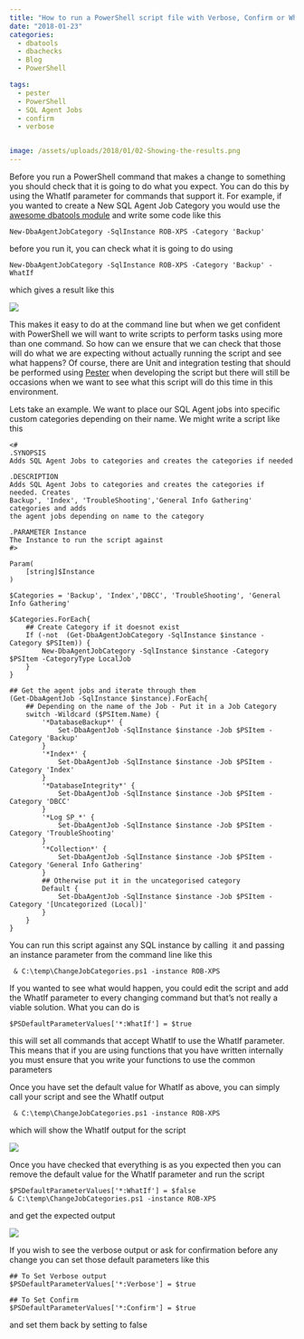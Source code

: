 ```yaml
---
title: "How to run a PowerShell script file with Verbose, Confirm or WhatIf"
date: "2018-01-23" 
categories:
  - dbatools
  - dbachecks
  - Blog
  - PowerShell

tags:
  - pester
  - PowerShell
  - SQL Agent Jobs
  - confirm
  - verbose


image: /assets/uploads/2018/01/02-Showing-the-results.png
---
```

Before you run a PowerShell command that makes a change to something you should check that it is going to do what you expect. You can do this by using the WhatIf parameter for commands that support it. For example, if you wanted to create a New SQL Agent Job Category you would use the [awesome dbatools module](http://dbatools.io) and write some code like this

    New-DbaAgentJobCategory -SqlInstance ROB-XPS -Category 'Backup'

before you run it, you can check what it is going to do using

    New-DbaAgentJobCategory -SqlInstance ROB-XPS -Category 'Backup' -WhatIf

which gives a result like this

![](https://blog.robsewell.com/assets/uploads/2018/01/01-Whatif.png)

This makes it easy to do at the command line but when we get confident with PowerShell we will want to write scripts to perform tasks using more than one command. So how can we ensure that we can check that those will do what we are expecting without actually running the script and see what happens? Of course, there are Unit and integration testing that should be performed using [Pester](https://blog.robsewell.com/writing-dynamic-and-random-tests-cases-for-pester/) when developing the script but there will still be occasions when we want to see what this script will do this time in this environment.

Lets take an example. We want to place our SQL Agent jobs into specific custom categories depending on their name. We might write a script like this

    <#
    .SYNOPSIS
    Adds SQL Agent Jobs to categories and creates the categories if needed
    
    .DESCRIPTION
    Adds SQL Agent Jobs to categories and creates the categories if needed. Creates
    Backup', 'Index', 'TroubleShooting','General Info Gathering' categories and adds
    the agent jobs depending on name to the category
    
    .PARAMETER Instance
    The Instance to run the script against
    #>
    
    Param(
        [string]$Instance
    )
    
    $Categories = 'Backup', 'Index','DBCC', 'TroubleShooting', 'General Info Gathering'
    
    $Categories.ForEach{
        ## Create Category if it doesnot exist
        If (-not  (Get-DbaAgentJobCategory -SqlInstance $instance -Category $PSItem)) {
            New-DbaAgentJobCategory -SqlInstance $instance -Category $PSItem -CategoryType LocalJob
        }
    }
    
    ## Get the agent jobs and iterate through them
    (Get-DbaAgentJob -SqlInstance $instance).ForEach{
        ## Depending on the name of the Job - Put it in a Job Category
        switch -Wildcard ($PSItem.Name) {
            '*DatabaseBackup*' { 
                Set-DbaAgentJob -SqlInstance $instance -Job $PSItem -Category 'Backup'
            }
            '*Index*' { 
                Set-DbaAgentJob -SqlInstance $instance -Job $PSItem -Category 'Index'
            }
            '*DatabaseIntegrity*' { 
                Set-DbaAgentJob -SqlInstance $instance -Job $PSItem -Category 'DBCC'
            }
            '*Log SP_*' { 
                Set-DbaAgentJob -SqlInstance $instance -Job $PSItem -Category 'TroubleShooting'
            }
            '*Collection*' { 
                Set-DbaAgentJob -SqlInstance $instance -Job $PSItem -Category 'General Info Gathering'
            }
            ## Otherwise put it in the uncategorised category
            Default {
                Set-DbaAgentJob -SqlInstance $instance -Job $PSItem -Category '[Uncategorized (Local)]'
            }
        }
    }

You can run this script against any SQL instance by calling  it and passing an instance parameter from the command line like this

     & C:\temp\ChangeJobCategories.ps1 -instance ROB-XPS

If you wanted to see what would happen, you could edit the script and add the WhatIf parameter to every changing command but that’s not really a viable solution. What you can do is

    $PSDefaultParameterValues['*:WhatIf'] = $true

this will set all commands that accept WhatIf to use the WhatIf parameter. This means that if you are using functions that you have written internally you must ensure that you write your functions to use the common parameters

Once you have set the default value for WhatIf as above, you can simply call your script and see the WhatIf output

     & C:\temp\ChangeJobCategories.ps1 -instance ROB-XPS

which will show the WhatIf output for the script

![](https://blog.robsewell.com/assets/uploads/2018/01/02-Showing-the-results.png)

Once you have checked that everything is as you expected then you can remove the default value for the WhatIf parameter and run the script

    $PSDefaultParameterValues['*:WhatIf'] = $false
    & C:\temp\ChangeJobCategories.ps1 -instance ROB-XPS

and get the expected output

![](https://blog.robsewell.com/assets/uploads/2018/01/03-run-the-script-1.png)

If you wish to see the verbose output or ask for confirmation before any change you can set those default parameters like this

    ## To Set Verbose output
    $PSDefaultParameterValues['*:Verbose'] = $true
    
    ## To Set Confirm
    $PSDefaultParameterValues['*:Confirm'] = $true

and set them back by setting to false
